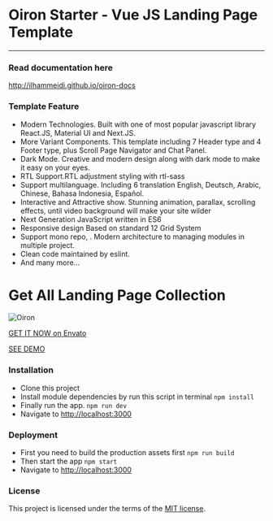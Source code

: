 # Oiron Starter - Vue JS Landing Page Template
----------

### Read documentation here
http://ilhammeidi.github.io/oiron-docs

### Template Feature
- Modern Technologies. Built with one of most popular javascript library React.JS, Material UI and Next.JS.
- More Variant Components. This template including 7 Header type and 4 Footer type, plus Scroll Page Navigator and Chat Panel.
- Dark Mode. Creative and modern design along with dark mode to make it easy on your eyes.
- RTL Support.RTL adjustment styling with rtl-sass
- Support multilanguage. Including 6 translation English, Deutsch, Arabic, Chinese, Bahasa Indonesia, Español.
- Interactive and Attractive show. Stunning animation, parallax, scrolling effects, until video background will make your site wilder
- Next Generation JavaScript written in ES6
- Responsive design Based on standard 12 Grid System
- Support mono repo, . Modern architecture to managing modules in multiple project.
- Clean code maintained by eslint.
- And many more…

# Get All Landing Page Collection
![Oiron](https://ilhammeidi.github.io/oiron-docs/images/banner.jpg)

[GET IT NOW on Envato](https://themeforest.net/user/ilhammeidi/portfolio)

[SEE DEMO](http://oiron.indisains.com/)

### Installation

 - Clone this project
 - Install module dependencies by run this script in terminal
    `npm install`
 - Finally run the app.
	 `npm run dev`
 - Navigate to  [http://localhost:3000](http://localhost:3000)

### Deployment

 - First you need to build the production assets first
    `npm run build`
 - Then start the app
    `npm start`
 - Navigate to  [http://localhost:3000](http://localhost:3000)

### License
This project is licensed under the terms of the [MIT license](https://github.com/ilhammeidi/oiron-starter/blob/main/LICENSE).
